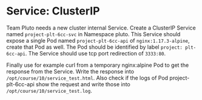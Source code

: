 # Service: ClusterIP

Team Pluto needs a new cluster internal Service. Create a ClusterIP Service named `project-plt-6cc-svc` in Namespace pluto. This Service should expose a single Pod named `project-plt-6cc-api` of `nginx:1.17.3-alpine`, create that Pod as well. The Pod should be identified by label `project: plt-6cc-api`. The Service should use tcp port redirection of `3333:80`.

Finally use for example curl from a temporary nginx:alpine Pod to get the response from the Service. Write the response into `/opt/course/10/service_test.html`. Also check if the logs of Pod project-plt-6cc-api show the request and write those into `/opt/course/10/service_test.log`.
